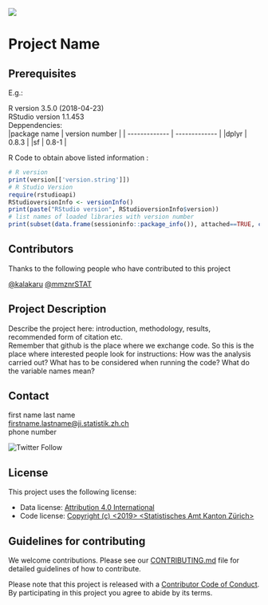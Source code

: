 ![](https://opendata.swiss/content/uploads/2016/02/kt_zh.png)

# Project Name

## Prerequisites

E.g.: 

R version 3.5.0 (2018-04-23) <br>
RStudio version 1.1.453 <br>
Deppendencies: <br>
|package name | version number |
| ------------- | ------------- | 
|dplyr     |    0.8.3 |
|sf     |    0.8-1 |


R Code to obtain above listed information :

```R 
# R version
print(version[['version.string']])
# R Studio Version
require(rstudioapi)
RStudioversionInfo <- versionInfo()
print(paste("RStudio version", RStudioversionInfo$version))
# list names of loaded libraries with version number
print(subset(data.frame(sessioninfo::package_info()), attached==TRUE, c(package, loadedversion)),  row.names = FALSE)
```

## Contributors

Thanks to the following people who have contributed to this project

[@kalakaru](https://github.com/kalakaru)
[@mmznrSTAT](https://github.com/mmznrSTAT)

## Project Description

Describe the project here: introduction, methodology, results, recommended form of citation etc. <br>
Remember that github is the place where we exchange code. So this is the place where interested people look for instructions: How was the analysis carried out? What has to be considered when running the code? What do the variable names mean? 

## Contact

first name last name  <br>
firstname.lastname@ji.statistik.zh.ch <br>
phone number <br>

![Twitter Follow](https://img.shields.io/twitter/follow/statistik_zh?style=social)

## License

This project uses the following license: <br>
- Data license: [Attribution 4.0 International](https://github.com/statistikZH/STAT_Schablone/blob/master/LICENSE_data)
- Code license: [Copyright (c) <2019> <Statistisches Amt Kanton Zürich>](https://github.com/statistikZH/STAT_Schablone/blob/master/LICENSE_code)

## Guidelines for contributing
We welcome contributions. Please see our [CONTRIBUTING.md](https://github.com/statistikZH/STAT_Schablone/blob/master/CONTRIBUTING.md) file for detailed guidelines of how to contribute.

Please note that this project is released with a [Contributor Code of Conduct](https://github.com/statistikZH/STAT_Schablone/blob/master/CodeOfConduct.md). By participating in this project you agree to abide by its terms.

